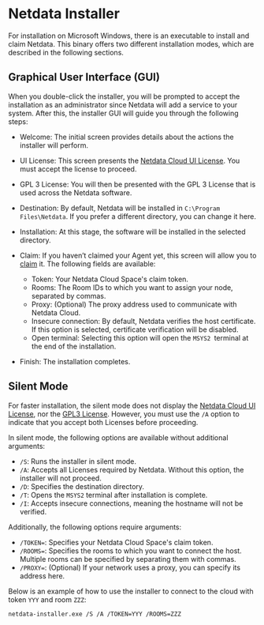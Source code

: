 
# Netdata Installer

For installation on Microsoft Windows, there is an executable to install and claim Netdata. This binary offers two different
installation modes, which are described in the following sections.

## Graphical User Interface (GUI)

When you double-click the installer, you will be prompted to accept the installation as an administrator since
Netdata will add a service to your system. After this, the installer GUI will guide you through the following steps:

- Welcome: The initial screen provides details about the actions the installer will perform.
- UI License: This screen presents the [Netdata Cloud UI License](src/web/gui/v2/LICENSE.md). You must accept the license to proceed.
- GPL 3 License: You will then be presented with the GPL 3 License that is used across the Netdata software.
- Destination: By default, Netdata will be installed in `C:\Program Files\Netdata`. If you prefer a different directory, 
  you can change it here.
- Installation: At this stage, the software will be installed in the selected directory.
- Claim: If you haven’t claimed your Agent yet, this screen will allow you to
  [claim](src/claim/README.md) it. The following fields are available:
 
    - Token: Your Netdata Cloud Space's claim token.
    - Rooms: The Room IDs to which you want to assign your node, separated by commas.
    - Proxy: (Optional) The proxy address used to communicate with Netdata Cloud.
    - Insecure connection: By default, Netdata verifies the host certificate. If this option is selected,
      certificate verification will be disabled.
    - Open terminal: Selecting this option will open the `MSYS2 `terminal at the end of the installation.
- Finish: The installation completes.  

## Silent Mode

For faster installation, the silent mode does not display the 
[Netdata Cloud UI License](src/web/gui/v2/LICENSE.md),
nor the [GPL3 License](https://www.gnu.org/licenses/gpl-3.0.txt). However, you must use the `/A` option to indicate that
you accept both Licenses before proceeding.

In silent mode, the following options are available without additional arguments:

- `/S`: Runs the installer in silent mode.
- `/A`: Accepts all Licenses required by Netdata. Without this option, the installer will not proceed.
- `/D`: Specifies the destination directory.
- `/T`: Opens the `MSYS2` terminal after installation is complete.
- `/I`: Accepts insecure connections, meaning the hostname will not be verified.

Additionally, the following options require arguments:

- `/TOKEN=`: Specifies your Netdata Cloud Space's claim token.
- `/ROOMS=`: Specifies the rooms to which you want to connect the host. Multiple rooms can be specified by separating
   them with commas.
- `/PROXY=`: (Optional) If your network uses a proxy, you can specify its address here.

Below is an example of how to use the installer to connect to the cloud with token `YYY` and room `ZZZ`:

```sh
netdata-installer.exe /S /A /TOKEN=YYY /ROOMS=ZZZ
```